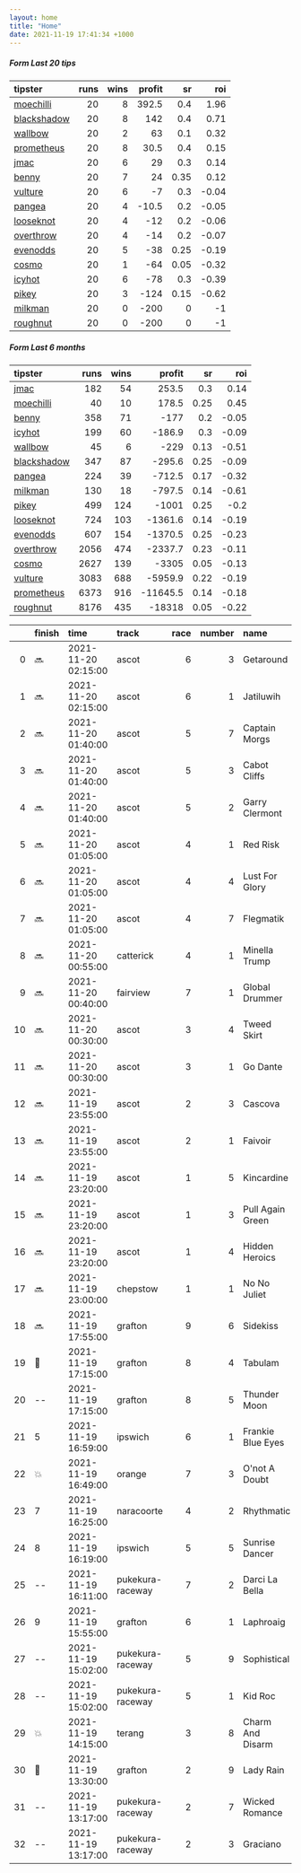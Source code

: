 ```yaml
---   
layout: home  
title: "Home"   
date: 2021-11-19 17:41:34 +1000  
---   
```



##### Form Last 20 tips   

| tipster                                                         |   runs |   wins |   profit |   sr |   roi |
|:----------------------------------------------------------------|-------:|-------:|---------:|-----:|------:|
| [moechilli](https://mrwayneo.github.io/tips/moechilli.html)     |     20 |      8 |    392.5 | 0.4  |  1.96 |
| [blackshadow](https://mrwayneo.github.io/tips/blackshadow.html) |     20 |      8 |    142   | 0.4  |  0.71 |
| [wallbow](https://mrwayneo.github.io/tips/wallbow.html)         |     20 |      2 |     63   | 0.1  |  0.32 |
| [prometheus](https://mrwayneo.github.io/tips/prometheus.html)   |     20 |      8 |     30.5 | 0.4  |  0.15 |
| [jmac](https://mrwayneo.github.io/tips/jmac.html)               |     20 |      6 |     29   | 0.3  |  0.14 |
| [benny](https://mrwayneo.github.io/tips/benny.html)             |     20 |      7 |     24   | 0.35 |  0.12 |
| [vulture](https://mrwayneo.github.io/tips/vulture.html)         |     20 |      6 |     -7   | 0.3  | -0.04 |
| [pangea](https://mrwayneo.github.io/tips/pangea.html)           |     20 |      4 |    -10.5 | 0.2  | -0.05 |
| [looseknot](https://mrwayneo.github.io/tips/looseknot.html)     |     20 |      4 |    -12   | 0.2  | -0.06 |
| [overthrow](https://mrwayneo.github.io/tips/overthrow.html)     |     20 |      4 |    -14   | 0.2  | -0.07 |
| [evenodds](https://mrwayneo.github.io/tips/evenodds.html)       |     20 |      5 |    -38   | 0.25 | -0.19 |
| [cosmo](https://mrwayneo.github.io/tips/cosmo.html)             |     20 |      1 |    -64   | 0.05 | -0.32 |
| [icyhot](https://mrwayneo.github.io/tips/icyhot.html)           |     20 |      6 |    -78   | 0.3  | -0.39 |
| [pikey](https://mrwayneo.github.io/tips/pikey.html)             |     20 |      3 |   -124   | 0.15 | -0.62 |
| [milkman](https://mrwayneo.github.io/tips/milkman.html)         |     20 |      0 |   -200   | 0    | -1    |
| [roughnut](https://mrwayneo.github.io/tips/roughnut.html)       |     20 |      0 |   -200   | 0    | -1    |

##### Form Last 6 months   

| tipster                                                         |   runs |   wins |   profit |   sr |   roi |
|:----------------------------------------------------------------|-------:|-------:|---------:|-----:|------:|
| [jmac](https://mrwayneo.github.io/tips/jmac.html)               |    182 |     54 |    253.5 | 0.3  |  0.14 |
| [moechilli](https://mrwayneo.github.io/tips/moechilli.html)     |     40 |     10 |    178.5 | 0.25 |  0.45 |
| [benny](https://mrwayneo.github.io/tips/benny.html)             |    358 |     71 |   -177   | 0.2  | -0.05 |
| [icyhot](https://mrwayneo.github.io/tips/icyhot.html)           |    199 |     60 |   -186.9 | 0.3  | -0.09 |
| [wallbow](https://mrwayneo.github.io/tips/wallbow.html)         |     45 |      6 |   -229   | 0.13 | -0.51 |
| [blackshadow](https://mrwayneo.github.io/tips/blackshadow.html) |    347 |     87 |   -295.6 | 0.25 | -0.09 |
| [pangea](https://mrwayneo.github.io/tips/pangea.html)           |    224 |     39 |   -712.5 | 0.17 | -0.32 |
| [milkman](https://mrwayneo.github.io/tips/milkman.html)         |    130 |     18 |   -797.5 | 0.14 | -0.61 |
| [pikey](https://mrwayneo.github.io/tips/pikey.html)             |    499 |    124 |  -1001   | 0.25 | -0.2  |
| [looseknot](https://mrwayneo.github.io/tips/looseknot.html)     |    724 |    103 |  -1361.6 | 0.14 | -0.19 |
| [evenodds](https://mrwayneo.github.io/tips/evenodds.html)       |    607 |    154 |  -1370.5 | 0.25 | -0.23 |
| [overthrow](https://mrwayneo.github.io/tips/overthrow.html)     |   2056 |    474 |  -2337.7 | 0.23 | -0.11 |
| [cosmo](https://mrwayneo.github.io/tips/cosmo.html)             |   2627 |    139 |  -3305   | 0.05 | -0.13 |
| [vulture](https://mrwayneo.github.io/tips/vulture.html)         |   3083 |    688 |  -5959.9 | 0.22 | -0.19 |
| [prometheus](https://mrwayneo.github.io/tips/prometheus.html)   |   6373 |    916 | -11645.5 | 0.14 | -0.18 |
| [roughnut](https://mrwayneo.github.io/tips/roughnut.html)       |   8176 |    435 | -18318   | 0.05 | -0.22 |

|    | finish            | time                | track            |   race |   number | name              |   odds | tipster            |
|---:|:------------------|:--------------------|:-----------------|-------:|---------:|:------------------|-------:|:-------------------|
|  0 | :soon:            | 2021-11-20 02:15:00 | ascot            |      6 |        3 | Getaround         |   3    | overthrow          |
|  1 | :soon:            | 2021-11-20 02:15:00 | ascot            |      6 |        1 | Jatiluwih         |   6.5  | vulture            |
|  2 | :soon:            | 2021-11-20 01:40:00 | ascot            |      5 |        7 | Captain Morgs     |   4.2  | overthrow          |
|  3 | :soon:            | 2021-11-20 01:40:00 | ascot            |      5 |        3 | Cabot Cliffs      |   7.5  | overthrow          |
|  4 | :soon:            | 2021-11-20 01:40:00 | ascot            |      5 |        2 | Garry Clermont    |   7    | vulture            |
|  5 | :soon:            | 2021-11-20 01:05:00 | ascot            |      4 |        1 | Red Risk          |   7.5  | overthrow          |
|  6 | :soon:            | 2021-11-20 01:05:00 | ascot            |      4 |        4 | Lust For Glory    |  17    | overthrow          |
|  7 | :soon:            | 2021-11-20 01:05:00 | ascot            |      4 |        7 | Flegmatik         |   4    | overthrow          |
|  8 | :soon:            | 2021-11-20 00:55:00 | catterick        |      4 |        1 | Minella Trump     |   0    | vulture            |
|  9 | :soon:            | 2021-11-20 00:40:00 | fairview         |      7 |        1 | Global Drummer    |   0    | milkman            |
| 10 | :soon:            | 2021-11-20 00:30:00 | ascot            |      3 |        4 | Tweed Skirt       |   3.75 | overthrow          |
| 11 | :soon:            | 2021-11-20 00:30:00 | ascot            |      3 |        1 | Go Dante          |   1.26 | vulture,milkman    |
| 12 | :soon:            | 2021-11-19 23:55:00 | ascot            |      2 |        3 | Cascova           |   4    | evenodds,overthrow |
| 13 | :soon:            | 2021-11-19 23:55:00 | ascot            |      2 |        1 | Faivoir           |   2.5  | pangea,milkman     |
| 14 | :soon:            | 2021-11-19 23:20:00 | ascot            |      1 |        5 | Kincardine        |   2.9  | evenodds,milkman   |
| 15 | :soon:            | 2021-11-19 23:20:00 | ascot            |      1 |        3 | Pull Again Green  |   4.6  | evenodds,overthrow |
| 16 | :soon:            | 2021-11-19 23:20:00 | ascot            |      1 |        4 | Hidden Heroics    |  15    | overthrow          |
| 17 | :soon:            | 2021-11-19 23:00:00 | chepstow         |      1 |        1 | No No Juliet      |   0    | overthrow          |
| 18 | :soon:            | 2021-11-19 17:55:00 | grafton          |      9 |        6 | Sidekiss          |   5    | pangea             |
| 19 | :2nd_place_medal: | 2021-11-19 17:15:00 | grafton          |      8 |        4 | Tabulam           |   7.5  | moechilli          |
| 20 | --                | 2021-11-19 17:15:00 | grafton          |      8 |        5 | Thunder Moon      |   2.88 | milkman            |
| 21 | 5                 | 2021-11-19 16:59:00 | ipswich          |      6 |        1 | Frankie Blue Eyes |   7    | overthrow          |
| 22 | :boom:            | 2021-11-19 16:49:00 | orange           |      7 |        3 | O'not A Doubt     |   3.75 | milkman            |
| 23 | 7                 | 2021-11-19 16:25:00 | naracoorte       |      4 |        2 | Rhythmatic        |   5    | pangea             |
| 24 | 8                 | 2021-11-19 16:19:00 | ipswich          |      5 |        5 | Sunrise Dancer    |   4.4  | pangea             |
| 25 | --                | 2021-11-19 16:11:00 | pukekura-raceway |      7 |        2 | Darci La Bella    |   5    | overthrow          |
| 26 | 9                 | 2021-11-19 15:55:00 | grafton          |      6 |        1 | Laphroaig         |   5    | looseknot          |
| 27 | --                | 2021-11-19 15:02:00 | pukekura-raceway |      5 |        9 | Sophistical       |   4.8  | blackshadow        |
| 28 | --                | 2021-11-19 15:02:00 | pukekura-raceway |      5 |        1 | Kid Roc           |   7.5  | pangea             |
| 29 | :boom:            | 2021-11-19 14:15:00 | terang           |      3 |        8 | Charm And Disarm  |   3.9  | looseknot          |
| 30 | :2nd_place_medal: | 2021-11-19 13:30:00 | grafton          |      2 |        9 | Lady Rain         |   4.33 | overthrow          |
| 31 | --                | 2021-11-19 13:17:00 | pukekura-raceway |      2 |        7 | Wicked Romance    |   6.5  | looseknot          |
| 32 | --                | 2021-11-19 13:17:00 | pukekura-raceway |      2 |        3 | Graciano          |   4.6  | blackshadow        |